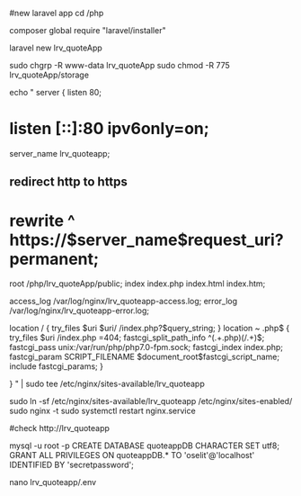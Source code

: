 #new laravel app
cd /php

composer global require "laravel/installer"

laravel new lrv_quoteApp

sudo chgrp -R www-data lrv_quoteApp
sudo chmod -R 775 lrv_quoteApp/storage


echo "
server {
  listen        80;
#  listen        [::]:80 ipv6only=on;
  server_name   lrv_quoteapp;

## redirect http to https ##
#  rewrite        ^ https://\$server_name\$request_uri? permanent;

  root         /php/lrv_quoteApp/public;
  index index.php index.html index.htm;

  access_log    /var/log/nginx/lrv_quoteapp-access.log;
  error_log     /var/log/nginx/lrv_quoteapp-error.log;

  location / {
    try_files \$uri \$uri/ /index.php?\$query_string;
  }
    location ~ \.php$ {
        try_files \$uri /index.php =404;
        fastcgi_split_path_info ^(.+\.php)(/.+)$;
        fastcgi_pass unix:/var/run/php/php7.0-fpm.sock;
        fastcgi_index index.php;
        fastcgi_param SCRIPT_FILENAME \$document_root\$fastcgi_script_name;
        include fastcgi_params;
    }

}
" | sudo tee /etc/nginx/sites-available/lrv_quoteapp


sudo ln -sf /etc/nginx/sites-available/lrv_quoteapp /etc/nginx/sites-enabled/
sudo nginx -t
sudo systemctl restart nginx.service

#check http://lrv_quoteapp

mysql -u root -p
  CREATE DATABASE quoteappDB CHARACTER SET utf8;
  GRANT ALL PRIVILEGES ON quoteappDB.* TO 'oselit'@'localhost' IDENTIFIED BY 'secretpassword';

nano lrv_quoteapp/.env
